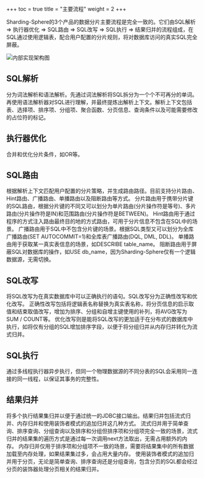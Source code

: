 +++
toc = true
title = "主要流程"
weight = 2
+++

Sharding-Sphere的3个产品的数据分片主要流程是完全一致的。它们由SQL解析 => 执行器优化 => SQL路由 => SQL改写 => SQL执行 => 结果归并的流程组成，在SQL通过使用逻辑表，配合用户配置的分片规则，将对数据库访问的真实SQL完全屏蔽。

![内部实现架构图](http://ovfotjrsi.bkt.clouddn.com/sharding_core_cn.png)

## SQL解析

分为词法解析和语法解析。先通过词法解析将SQL拆分为一个个不可再分的单词。再使用语法解析器对SQL进行理解，并最终提炼出解析上下文。解析上下文包括表、选择项、排序项、分组项、聚合函数、分页信息、查询条件以及可能需要修改的占位符的标记。

## 执行器优化

合并和优化分片条件，如OR等。

## SQL路由

根据解析上下文匹配用户配置的分片策略，并生成路由路径。目前支持分片路由、Hint路由、广播路由、单播路由以及阻断路由等方式。
分片路由用于携带分片键的SQL路由，根据分片键的不同又可以划分为单片路由(分片操作符是等号)、多片路由(分片操作符是IN)和范围路由(分片操作符是BETWEEN)。
Hint路由用于通过程序的方式注入路由最终目的地的方式路由，可用于分片信息不包含在SQL中的场景。
广播路由用于SQL中不包含分片键的场景。根据SQL类型又可以划分为全库广播路由(SET AUTOCOMMIT=1)和全库表广播路由(DQL, DML, DDL)。
单播路由用于获取某一真实表信息的场景，如DESCRIBE table_name。
阻断路由用于屏蔽SQL对数据库的操作，如USE db_name，因为Sharding-Sphere仅有一个逻辑数据源，无需切换。

## SQL改写

将SQL改写为在真实数据库中可以正确执行的语句。SQL改写分为正确性改写和优化改写。
正确性改写包括将逻辑表名称替换为真实表名称，将分页信息的启示取值和结束取值改写，增加为排序、分组和自增主键使用的补列，将AVG改写为SUM / COUNT等。
优化改写则是能将SQL改写的更加适于在分布式的数据库中执行，如将仅有分组的SQL增加排序字段，以便于将分组归并从内存归并转化为流式归并。

## SQL执行

通过多线程执行器异步执行，但同一个物理数据源的不同分表的SQL会采用同一连接的同一线程，以保证其事务的完整性。

## 结果归并

将多个执行结果集归并以便于通过统一的JDBC接口输出。结果归并包括流式归并、内存归并和使用装饰者模式的追加归并这几种方式。
流式归并用于简单查询、排序查询、分组查询以及排序和分组但排序项和分组项完全一致的场景，流式归并的结果集的遍历方式是通过每一次调用next方法取出，无需占用额外的内存。
内存归并仅用于排序项和分组项不一致的场景，需要将结果集中的所有数据加载至内存处理，如果结果集过多，会占用大量内存。
使用装饰者模式的追加归并用于分页，无论是简单查询、排序查询还是分组查询，包含分页的SQL都会经过分页的装饰器处理分页相关的结果归并。
